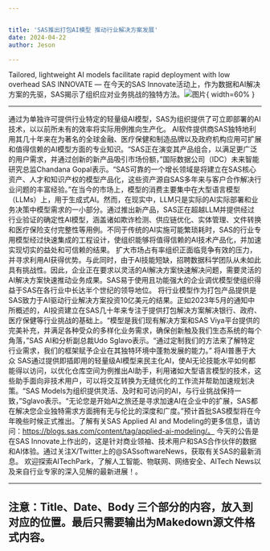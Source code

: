 ```yaml
---


title: 'SAS推出打包AI模型 推动行业解决方案发展'
date: 2024-04-22
author: Jeson

---
```


Tailored, lightweight AI models facilitate rapid deployment with low overhead SAS INNOVATE — 在今天的SAS Innovate活动上，作为数据和AI解决方案的先驱，SAS揭示了组织应对业务挑战的独特方法。![图片](https://ai-techpark.com/wp-content/uploads/2024/04/SAS-advances-960x540.jpg){ width=60% }

---
通过为单独许可提供行业特定的轻量级AI模型，SAS为组织提供了可立即部署的AI技术，以以前所未有的效率将实际用例推向生产化。 AI软件提供商SAS独特地利用其几十年来在为著名的全球金融、医疗保健和制造品牌以及政府机构应用可扩展和值得信赖的AI模型方面的专业知识。“SAS正在演变其产品组合，以满足更广泛的用户需求，并通过创新的新产品吸引市场份额，”国际数据公司（IDC）未来智能研究总监Chandana Gopal表示。“SAS可靠的一个增长领域是将建立在SAS核心资产、人才和知识产权的模型产品化，这些资产源自SAS多年来与客户合作解决行业问题的丰富经验。”在当今的市场上，模型的消费主要集中在大型语言模型（LLMs）上，用于生成式AI。然而，在现实中，LLM只是实际的AI实际部署和业务决策中模型需求的一小部分。通过推出新产品，SAS正在超越LLM并提供经过行业验证的确定性AI模型，涵盖诸如欺诈检测、供应链优化、实体管理、文件转换和医疗保险支付完整性等用例。不同于传统的AI实施可能繁琐耗时，SAS的行业专用模型经过快速集成的工程设计，使组织能够将值得信赖的AI技术产品化，并加速实现切实的益处和可信赖的结果。 扩大市场占有率组织正面临竞争有效的压力，并寻求利用AI获得优势。与此同时，由于AI技能短缺，招聘数据科学团队从未如此具有挑战性。因此，企业正在要求以灵活的AI解决方案快速解决问题，需要灵活的AI解决方案快速推动业务成果。SAS易于使用且功能强大的企业调优模型使组织得益于SAS在各行业中长达半个世纪的领导地位。 将行业模型作为打包产品提供是SAS致力于AI驱动行业解决方案投资10亿美元的结果。正如2023年5月的通知中所概述的，AI投资建立在SAS几十年来专注于提供打包解决方案解决银行、政府、医疗保健等行业挑战的基础上。“模型是我们现有解决方案和SAS Viya平台提供的完美补充，并满足各种受众的多样化业务需求，确保创新触及我们生态系统的每个角落，”SAS AI和分析副总裁Udo Sglavo表示。“通过定制我们的方法来了解特定行业需求，我们的框架赋予企业在其独特环境中蓬勃发展的能力。” 将AI普惠于大众 SAS通过提供即插即用的轻量级AI模型来民主化AI，使AI无论技能水平如何都能得以访问，以优化仓库空间为例推出AI助手，利用诸如大型语言模型的技术，这些助手面向非技术用户，可以将交互转换为无缝优化的工作流并帮助加速规划决策。“SAS Models为组织提供灵活、及时和可访问的AI，与行业挑战保持一致，”Sglavo表示。“无论您是开始AI之旅还是寻求加速AI在企业中的扩展，SAS都在解决您企业独特需求方面拥有无与伦比的深度和广度。”预计首批SAS模型将在今年晚些时候正式推出。了解有关SAS Applied AI and Modeling的更多信息，请访问：https://blogs.sas.com/content/tag/applied-ai-modeling/。 今天的公告是在SAS Innovate上作出的，这是针对商业领袖、技术用户和SAS合作伙伴的数据和AI体验。通过关注X/Twitter上的@SASsoftwareNews，获取有关SAS的最新消息。 欢迎探索AITechPark，了解人工智能、物联网、网络安全、AITech News以及来自行业专家的深入见解的最新进展！。

---

注意：Title、Date、Body 三个部分的内容，放入到对应的位置。最后只需要输出为Makedown源文件格式内容。
---
